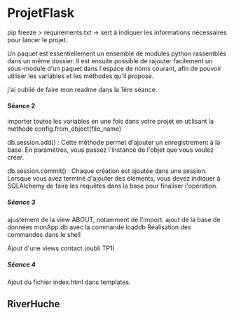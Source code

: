 # ProjetFlask
 
 pip freeze > requirements.txt -> sert à indiquer les informations nécessaires pour lancer le projet.

 Un paquet est essentiellement un ensemble de modules python rassemblés dans un même dossier. Il est ensuite possible de rajouter facilement un sous-module d'un paquet dans l'espace de noms courant, afin de pouvoir utiliser les variables et les méthodes qu'il propose.

 j'ai oublié de faire mon readme dans la 1ère séance.

#### Séance 2
importer toutes les variables en une fois dans votre projet en utilisant la méthode
config.from_object(file_name)

db.session.add() : Cette méthode permet d'ajouter un enregistrement à la base. En paramètres,
vous passez l'instance de l'objet que vous voulez créer.

db.session.commit() : Chaque création est ajoutée dans une session. Lorsque vous avez terminé
d'ajouter des éléments, vous devez indiquer à SQLAlchemy de faire les requêtes dans la base pour
finaliser l'opération.

##### Séance 3

ajustement de la view ABOUT, notamment de l'import. 
ajout de la base de données monApp.db avec la commande loaddb
Réalisation des commandes dans le shell

Ajout d'une views contact (oubli TP1)


##### Séance 4

Ajout du fichier index.html dans templates.

## RiverHuche

###